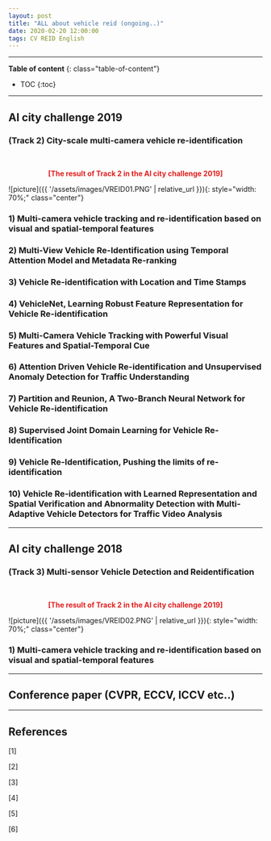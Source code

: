 ```yaml
---
layout: post
title: "ALL about vehicle reid (ongoing..)"
date: 2020-02-20 12:00:00
tags: CV REID English
---
```


<!--more-->

---

**Table of content**
{: class="table-of-content"}
* TOC
{:toc}

---

## AI city challenge 2019 

### (Track 2) City-scale multi-camera vehicle re-identification

<br/>
<p align="center" style="color: #e01f1f; font-weight: bold;">[The result of Track 2 in the AI city challenge 2019]</p>
![picture]({{ '/assets/images/VREID01.PNG' | relative_url }}){: style="width: 70%;" class="center"}
<br/>




### 1) Multi-camera vehicle tracking and re-identification based on visual and spatial-temporal features

### 2) Multi-View Vehicle Re-Identification using Temporal Attention Model and Metadata Re-ranking

### 3) Vehicle Re-identification with Location and Time Stamps

### 4) VehicleNet, Learning Robust Feature Representation for Vehicle Re-identification

### 5) Multi-Camera Vehicle Tracking with Powerful Visual Features and Spatial-Temporal Cue

### 6) Attention Driven Vehicle Re-identification and Unsupervised Anomaly Detection for Traffic Understanding

### 7) Partition and Reunion, A Two-Branch Neural Network for Vehicle Re-identification

### 8) Supervised Joint Domain Learning for Vehicle Re-Identification

### 9) Vehicle Re-Identification, Pushing the limits of re-identification

### 10) Vehicle Re-identification with Learned Representation and Spatial Verification and Abnormality Detection with Multi-Adaptive Vehicle Detectors for Traffic Video Analysis

---

## AI city challenge 2018

### (Track 3) Multi-sensor Vehicle Detection and Reidentification


<br/>
<p align="center" style="color: #e01f1f; font-weight: bold;">[The result of Track 2 in the AI city challenge 2019]</p>
![picture]({{ '/assets/images/VREID02.PNG' | relative_url }}){: style="width: 70%;" class="center"}
<br/>


### 1) Multi-camera vehicle tracking and re-identification based on visual and spatial-temporal features

---

## Conference paper (CVPR, ECCV, ICCV etc..)



---

## References

[1]

[2]

[3]

[4]

[5]

[6]
